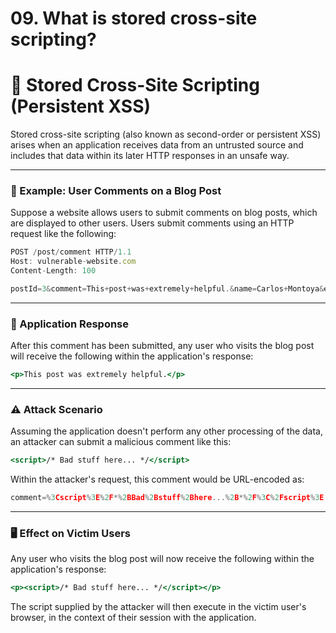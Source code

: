# 09. What is stored cross-site scripting?

# 📌 Stored Cross-Site Scripting (Persistent XSS)

Stored cross-site scripting (also known as second-order or persistent XSS) arises when an application receives data from an untrusted source and includes that data within its later HTTP responses in an unsafe way.

---

### 💬 Example: User Comments on a Blog Post

Suppose a website allows users to submit comments on blog posts, which are displayed to other users. Users submit comments using an HTTP request like the following:

```jsx
POST /post/comment HTTP/1.1
Host: vulnerable-website.com
Content-Length: 100

postId=3&comment=This+post+was+extremely+helpful.&name=Carlos+Montoya&email=carlos%40normal-user.net
```

---

### 📄 Application Response

After this comment has been submitted, any user who visits the blog post will receive the following within the application's response:

```jsx
<p>This post was extremely helpful.</p>
```

---

### ⚠️ Attack Scenario

Assuming the application doesn't perform any other processing of the data, an attacker can submit a malicious comment like this:

```jsx
<script>/* Bad stuff here... */</script>
```

Within the attacker's request, this comment would be URL-encoded as:

```jsx
comment=%3Cscript%3E%2F*%2BBad%2Bstuff%2Bhere...%2B*%2F%3C%2Fscript%3E
```

---

### 🖥️ Effect on Victim Users

Any user who visits the blog post will now receive the following within the application's response:

```jsx
<p><script>/* Bad stuff here... */</script></p>
```

The script supplied by the attacker will then execute in the victim user's browser, in the context of their session with the application.